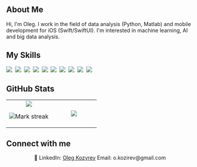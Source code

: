 ## About Me

Hi, I'm Oleg. I work in the field of data analysis (Python, Matlab) and mobile development for iOS (Swift/SwiftUI). I'm interested in machine learning, AI and big data analysis.

## My Skills

<img src="https://img.shields.io/badge/JSON-000?logo=json&logoColor=fff"> 
<img src="https://img.shields.io/badge/Python-3776AB?logo=python&logoColor=fff"> 
<img src="https://img.shields.io/badge/Swift-F54A2A?logo=swift&logoColor=white"> 
<img src="https://img.shields.io/badge/Anaconda-44A833?logo=anaconda&logoColor=fff"> 
<img src="https://img.shields.io/badge/FastAPI-009485.svg?logo=fastapi&logoColor=white"> 
<img src="https://img.shields.io/badge/Firebase-039BE5?logo=Firebase&logoColor=white"> 
<img src="https://img.shields.io/badge/ChatGPT-74aa9c?logo=openai&logoColor=white"> 
<img src="https://img.shields.io/badge/GitHub%20Copilot-000?logo=githubcopilot&logoColor=fff"> 
<img src="https://img.shields.io/badge/Google%20Gemini-886FBF?logo=googlegemini&logoColor=fff"> 
<img src="https://img.shields.io/badge/GitHub-%23121011.svg?logo=github&logoColor=white"> 

## GitHub Stats

<table><tbody><tr border="none"><td width="50%" align="center">
<img align="center" src="https://readme-stats-fork-mauve.vercel.app/api/?username=tup1k&theme=dark&show_icons=true&count_private=true">

<img alt="Mark streak" src="https://github-readme-streak-stats-five-roan.vercel.app?user=tup1k&theme=dark"></td><td width="50%" align="center">
<img align="center" src="https://readme-stats-fork-mauve.vercel.app/api/top-langs/?username=tup1k&theme=dark&hide_border=false&no-bg=true&no-frame=true&langs_count=6"></td></tr></tbody></table>

## Connect with me

<p align="center">🔗 LinkedIn: <a href=" linkedin.com/in/oleg-kozyrev-921827a9" target="_blank">Oleg Kozyrev</a> Email: o.kozirev@gmail.com</p>
